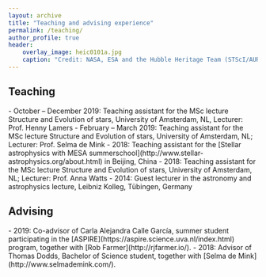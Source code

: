 ```yaml
---
layout: archive
title: "Teaching and advising experience"
permalink: /teaching/
author_profile: true
header:
    overlay_image: heic0101a.jpg
    caption: "Credit: NASA, ESA and the Hubble Heritage Team (STScI/AURA)"
---
```



<h2>Teaching</h2>
- October – December 2019: Teaching assistant for the MSc lecture Structure and Evolution of
stars, University of Amsterdam, NL, Lecturer: Prof. Henny Lamers
- February – March 2019: Teaching assistant for the MSc lecture Structure and Evolution of
stars, University of Amsterdam, NL; Lecturer: Prof. Selma de Mink
- 2018: Teaching assistant for the [Stellar astrophysics with MESA summerschool](http://www.stellar-astrophysics.org/about.html) in Beijing, China
- 2018: Teaching assistant for the MSc lecture Structure and Evolution of
stars, University of Amsterdam, NL; Lecturer: Prof. Anna Watts
- 2014: Guest lecturer in the astronomy and astrophysics lecture, Leibniz
Kolleg, Tübingen, Germany

<h2>Advising</h2>
- 2019: Co-advisor of Carla Alejandra Calle García, summer student participating in the [ASPIRE](https://aspire.science.uva.nl/index.html) program, together with [Rob Farmer](http://rjfarmer.io/).
- 2018: Advisor of Thomas Dodds, Bachelor of Science student, together with [Selma de Mink](http://www.selmademink.com/).